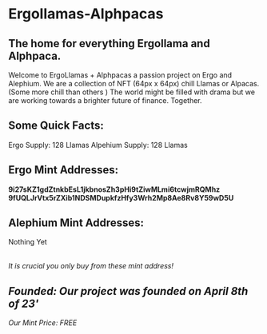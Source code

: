 <h1> Ergollamas-Alphpacas </h1>
<h2> The home for everything Ergollama and Alphpaca. </h2>

Welcome to ErgoLlamas + Alphpacas a passion project on Ergo and Alephium. We are a collection of NFT (64px x 64px) chill Llamas or Alpacas. (Some more chill than others  ) The world might be filled with drama but we are working towards a brighter future of finance. Together.

<h2> Some Quick Facts: </h2>
Ergo Supply: 128 Llamas
Alpehium Supply: 128 Llamas
<h2> Ergo Mint Addresses: </h2> 
<b> 9i27sKZ1gdZtnkbEsL1jkbnosZh3pHi9tZiwMLmi6tcwjmRQMhz </b> <br>
<b> 9fUQLJrVtx5rZXib1NDSMDupkfzHfy3Wrh2Mp8Ae8Rv8Y59wD5U </b> <br>
<h2> Alephium Mint Addresses: </h2>
<p> Nothing Yet </p>
<br>
<i> It is crucial you only buy from these mint address! <i>
<h2> Founded: Our project was founded on April 8th of 23' </h2>
Our Mint Price: FREE
